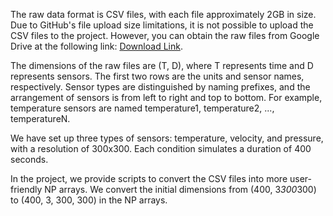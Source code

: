 The raw data format is CSV files, with each file approximately 2GB in size. Due to GitHub's file upload size limitations, it is not possible to upload the CSV files to the project. However, you can obtain the raw files from Google Drive at the following link: <a href="https://drive.google.com/drive/folders/1kd6z_HsaO_YHdOMjFVp59SORWlGwL3Jb?usp=sharing">Download Link</a>.

The dimensions of the raw files are (T, D), where T represents time and D represents sensors. The first two rows are the units and sensor names, respectively. Sensor types are distinguished by naming prefixes, and the arrangement of sensors is from left to right and top to bottom. For example, temperature sensors are named temperature1, temperature2, ..., temperatureN.

We have set up three types of sensors: temperature, velocity, and pressure, with a resolution of 300x300. Each condition simulates a duration of 400 seconds.

In the project, we provide scripts to convert the CSV files into more user-friendly NP arrays. We convert the initial dimensions from (400, 3*300*300) to (400, 3, 300, 300) in the NP arrays.
